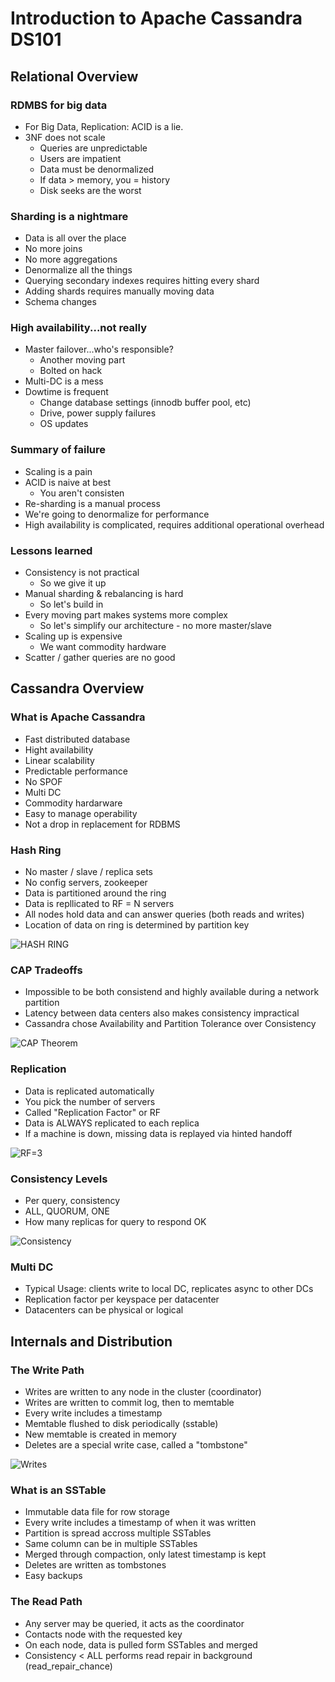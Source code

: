 # Introduction to Apache Cassandra DS101

## Relational Overview

### RDMBS for big data

- For Big Data, Replication: ACID is a lie.
- 3NF does not scale
    - Queries are unpredictable
    - Users are impatient
    - Data must be denormalized
    - If data > memory, you = history
    - Disk seeks are the worst

### Sharding is a nightmare
- Data is all over the place
- No more joins
- No more aggregations
- Denormalize all the things
- Querying secondary indexes requires hitting every shard
- Adding shards requires manually moving data
- Schema changes

### High availability...not really
- Master failover...who's responsible?
    - Another moving part
    - Bolted on hack
- Multi-DC is a mess
- Dowtime is frequent
    - Change database settings (innodb buffer pool, etc)
    - Drive, power supply failures
    - OS updates

### Summary of failure
- Scaling is a pain
- ACID is naive at best
    - You aren't consisten
- Re-sharding is a manual process
- We're going to denormalize for performance
- High availability is complicated, requires additional operational overhead

### Lessons learned
- Consistency is not practical
    - So we give it up
- Manual sharding & rebalancing is hard
    - So let's build in
- Every moving part makes systems more complex
    - So let's simplify our architecture - no more master/slave
- Scaling up is expensive
    - We want commodity hardware
- Scatter / gather queries are no good

## Cassandra Overview

### What is Apache Cassandra
- Fast distributed database
- Hight availability
- Linear scalability
- Predictable performance
- No SPOF
- Multi DC
- Commodity hardarware
- Easy to manage operability
- Not a drop in replacement for RDBMS

### Hash Ring
- No master / slave / replica sets
- No config servers, zookeeper
- Data is partitioned around the ring
- Data is repllicated to RF = N servers
- All nodes hold data and can answer queries (both reads and writes)
- Location of data on ring is determined by partition key

![HASH RING](./images/hash-ring.png)

### CAP Tradeoffs
- Impossible to be both consistend and highly available during a network partition
- Latency between data centers also makes consistency impractical
- Cassandra chose Availability and Partition Tolerance over Consistency

![CAP Theorem](./images/CAP.png)

### Replication
- Data is replicated automatically
- You pick the number of servers
- Called "Replication Factor" or RF
- Data is ALWAYS replicated to each replica
- If a machine is down, missing data is replayed via hinted handoff

![RF=3](./images/replication.png)

### Consistency Levels
- Per query, consistency
- ALL, QUORUM, ONE
- How many replicas for query to respond OK

![Consistency](./images/consistency.png)

### Multi DC
- Typical Usage: clients write to local DC, replicates async to other DCs
- Replication factor per keyspace per datacenter
- Datacenters can be physical or logical

## Internals and Distribution

### The Write Path
- Writes are written to any node in the cluster (coordinator)
- Writes are written to commit log, then to memtable
- Every write includes a timestamp
- Memtable flushed to disk periodically (sstable)
- New memtable is created in memory
- Deletes are a special write case, called a "tombstone"

![Writes](./images/writes.png)

### What is an SSTable
- Immutable data file for row storage
- Every write includes a timestamp of when it was written
- Partition is spread accross multiple SSTables
- Same column can be in multiple SSTables
- Merged through compaction, only latest timestamp is kept
- Deletes are written as tombstones
- Easy backups
 
### The Read Path
- Any server may be queried, it acts as the coordinator
- Contacts node with the requested key
- On each node, data is pulled form SSTables and merged
- Consistency < ALL performs read repair in background (read_repair_chance)
